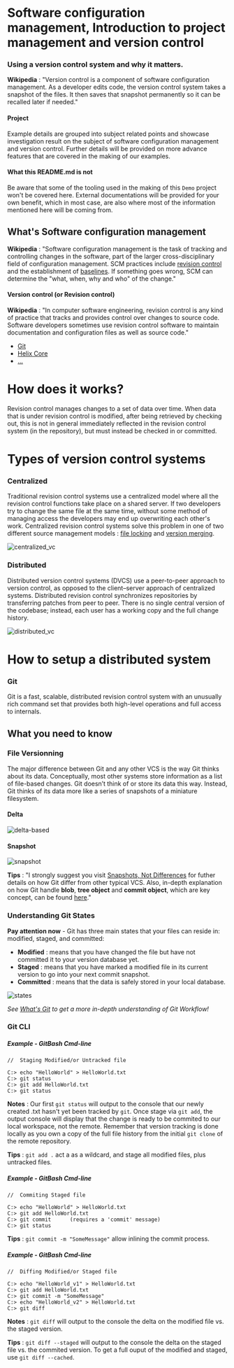 ﻿# Software configuration management, Introduction to project management and version control

### Using a version control system and why it matters.

**Wikipedia** : "Version control is a component of software configuration management. As a developer edits code, the version control system takes a snapshot of the files. It then saves that snapshot permanently so it can be recalled later if needed."

#### Project

Example details are grouped into subject related points and showcase investigation result on the subject of software configuration management and version control. Further details will be provided on more advance features that are covered in the making of our examples.

#### What this README.md is not

Be aware that some of the tooling used in the making of this `Demo` project won't be covered here. External documentations will be provided for your own benefit, which in most case, are also where most of the information mentioned here will be coming from.

## What's Software configuration management

**Wikipedia** : "Software configuration management is the task of tracking and controlling changes in the software, part of the larger cross-disciplinary field of configuration management. SCM practices include [revision control](https://en.wikipedia.org/wiki/Version_control) and the establishment of [baselines](https://en.wikipedia.org/wiki/Baseline_(configuration_management)). If something goes wrong, SCM can determine the "what, when, why and who" of the change."

#### Version control (or Revision control)

**Wikipedia** : "In computer software engineering, revision control is any kind of practice that tracks and provides control over changes to source code. Software developers sometimes use revision control software to maintain documentation and configuration files as well as source code."

* [Git](https://git-scm.com/book/en/v2/Getting-Started-What-is-Git%3F)
* [Helix Core](https://www.perforce.com/manuals/p4guide/Content/P4Guide/chapter.overview.html)
* [...](https://en.wikipedia.org/wiki/List_of_version-control_software)

# How does it works?

Revision control manages changes to a set of data over time. When data that is under revision control is modified, after being retrieved by checking out, this is not in general immediately reflected in the revision control system (in the repository), but must instead be checked in or committed.

# Types of version control systems

### Centralized

Traditional revision control systems use a centralized model where all the revision control functions take place on a shared server. If two developers try to change the same file at the same time, without some method of managing access the developers may end up overwriting each other's work. Centralized revision control systems solve this problem in one of two different source management models : [file locking](https://en.wikipedia.org/wiki/File_locking) and [version merging](https://en.wikipedia.org/wiki/Merge_(version_control)).

![centralized_vc](https://github.com/guyllaumedemers/SCM-Project-Management-and-version-control/blob/master/res/Centralized_vc.png)

### Distributed

Distributed version control systems (DVCS) use a peer-to-peer approach to version control, as opposed to the client–server approach of centralized systems. Distributed revision control synchronizes repositories by transferring patches from peer to peer. There is no single central version of the codebase; instead, each user has a working copy and the full change history.

![distributed_vc](https://github.com/guyllaumedemers/SCM-Project-Management-and-version-control/blob/master/res/Distributed_vc.png)

# How to setup a distributed system

### Git

Git is a fast, scalable, distributed revision control system with an unusually rich command set that provides both high-level operations and full access to internals.

## What you need to know

### File Versionning

The major difference between Git and any other VCS is the way Git thinks about its data. Conceptually, most other systems store information as a list of file-based changes. Git doesn’t think of or store its data this way. Instead, Git thinks of its data more like a series of snapshots of a miniature filesystem.

#### Delta

![delta-based](https://github.com/guyllaumedemers/SCM-Project-Management-and-version-control/blob/master/res/Deltas.png)

#### Snapshot

![snapshot](https://github.com/guyllaumedemers/SCM-Project-Management-and-version-control/blob/master/res/Snapshots.png)

**Tips** : "I strongly suggest you visit [Snapshots, Not Differences](https://git-scm.com/book/en/v2/Getting-Started-What-is-Git%3F) for futher details on how Git differ from other typical VCS. Also, in-depth explanation on how Git handle **blob**, **tree object** and **commit object**, which are key concept, can be found [here](https://git-scm.com/book/en/v2/Git-Internals-Git-Objects)."

### Understanding Git States

**Pay attention now** - Git has three main states that your files can reside in: modified, staged, and committed:

* **Modified** : means that you have changed the file but have not committed it to your version database yet.
* **Staged** : means that you have marked a modified file in its current version to go into your next commit snapshot.
* **Committed** : means that the data is safely stored in your local database.

![states](https://github.com/guyllaumedemers/SCM-Project-Management-and-version-control/blob/master/res/Git_states.png)

*See [What's Git](https://git-scm.com/book/en/v2/Getting-Started-What-is-Git%3F) to get a more in-depth understanding of Git Workflow!*

### Git CLI

##### Example - GitBash Cmd-line

```
//  Staging Modified/or Untracked file

C:> echo "HelloWorld" > HelloWorld.txt
C:> git status
C:> git add HelloWorld.txt
C:> git status
```

**Notes** : Our first `git status` will output to the console that our newly created .txt hasn't yet been tracked by `git`. Once stage via `git add`, the output console will display that the change is ready to be commited to our local workspace, not the remote. Remember that version tracking is done locally as you own a copy of the full file history from the initial `git clone` of the remote repository.

**Tips** : `git add .` act a as a wildcard, and stage all modified files, plus untracked files.

##### Example - GitBash Cmd-line

```
//  Commiting Staged file

C:> echo "HelloWorld" > HelloWorld.txt
C:> git add HelloWorld.txt
C:> git commit		(requires a 'commit' message)
C:> git status
```

**Tips** : `git commit -m "SomeMessage"` allow inlining the commit process.

##### Example - GitBash Cmd-line

```
//  Diffing Modified/or Staged file

C:> echo "HelloWorld_v1" > HelloWorld.txt
C:> git add HelloWorld.txt
C:> git commit -m "SomeMessage"
C:> echo "HelloWorld_v2" > HelloWorld.txt
C:> git diff
```

**Notes** : `git diff` will output to the console the delta on the modified file vs. the staged version.

**Tips** : `git diff --staged` will output to the console the delta on the staged file vs. the commited version. To get a full ouput of the modified and staged, use `git diff --cached`.